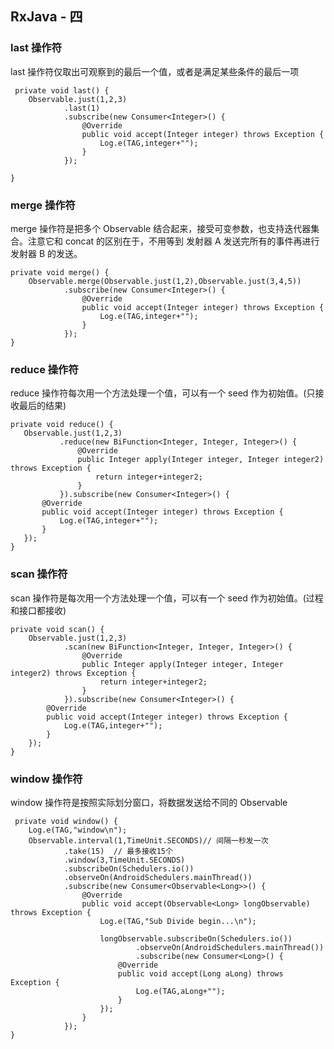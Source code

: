 ## RxJava - 四  
### last 操作符  
last 操作符仅取出可观察到的最后一个值，或者是满足某些条件的最后一项  
  
	 private void last() {
        Observable.just(1,2,3)
                .last(1)
                .subscribe(new Consumer<Integer>() {
                    @Override
                    public void accept(Integer integer) throws Exception {
                        Log.e(TAG,integer+"");
                    }
                });

    }  
  
### merge 操作符  
merge 操作符是把多个 Observable 结合起来，接受可变参数，也支持迭代器集合。注意它和 concat 的区别在于，不用等到 发射器 A 发送完所有的事件再进行发射器 B 的发送。  
  
 	private void merge() {
        Observable.merge(Observable.just(1,2),Observable.just(3,4,5))
                .subscribe(new Consumer<Integer>() {
                    @Override
                    public void accept(Integer integer) throws Exception {
                        Log.e(TAG,integer+"");
                    }
                });
    }  
  
### reduce 操作符    
reduce 操作符每次用一个方法处理一个值，可以有一个 seed 作为初始值。(只接收最后的结果)  
  
	private void reduce() {
       Observable.just(1,2,3)
               .reduce(new BiFunction<Integer, Integer, Integer>() {
                   @Override
                   public Integer apply(Integer integer, Integer integer2) throws Exception {
                       return integer+integer2;
                   }
               }).subscribe(new Consumer<Integer>() {
           @Override
           public void accept(Integer integer) throws Exception {
               Log.e(TAG,integer+"");
           }
       });
    }  
  
### scan 操作符  
scan 操作符是每次用一个方法处理一个值，可以有一个 seed 作为初始值。(过程和接口都接收)  
  
 	private void scan() {
        Observable.just(1,2,3)
                .scan(new BiFunction<Integer, Integer, Integer>() {
                    @Override
                    public Integer apply(Integer integer, Integer integer2) throws Exception {
                        return integer+integer2;
                    }
                }).subscribe(new Consumer<Integer>() {
            @Override
            public void accept(Integer integer) throws Exception {
                Log.e(TAG,integer+"");
            }
        });
    }  
  
### window 操作符  
window 操作符是按照实际划分窗口，将数据发送给不同的 Observable  
  
	 private void window() {
        Log.e(TAG,"window\n");
        Observable.interval(1,TimeUnit.SECONDS)// 间隔一秒发一次
                .take(15)  // 最多接收15个
                .window(3,TimeUnit.SECONDS)
                .subscribeOn(Schedulers.io())
                .observeOn(AndroidSchedulers.mainThread())
                .subscribe(new Consumer<Observable<Long>>() {
                    @Override
                    public void accept(Observable<Long> longObservable) throws Exception {
                        Log.e(TAG,"Sub Divide begin...\n");

                        longObservable.subscribeOn(Schedulers.io())
                                .observeOn(AndroidSchedulers.mainThread())
                                .subscribe(new Consumer<Long>() {
                            @Override
                            public void accept(Long aLong) throws Exception {
                                Log.e(TAG,aLong+"");
                            }
                        });
                    }
                });
    }